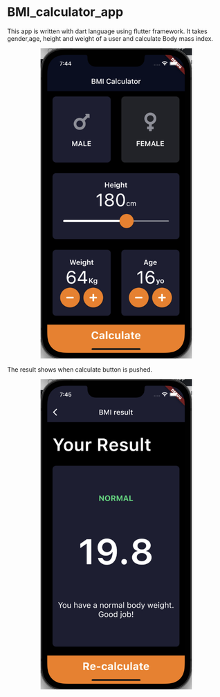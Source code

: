 # BMI_calculator_app
This app is written with dart language using flutter framework. It takes gender,age, height and weight of a user and calculate Body mass index.

<p align="center">
  <img src="page_1.png" width="350" title="hover text">
</p>

The result shows when calculate button is pushed.

<p align="center">
  <img src="page_2.png" width="350" title="hover text">
</p>
